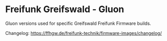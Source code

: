 # Freifunk Greifswald - Gluon

Gluon versions used for specific Greifswald Freifunk Firmware builds.

Changelog: https://ffhgw.de/freifunk-technik/firmware-images/changelog/
